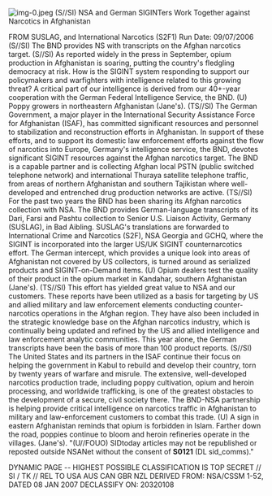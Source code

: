 ![img-0.jpeg](img-0.jpeg)
(S//SI) NSA and German SIGINTers Work Together against Narcotics in Afghanistan

FROM
SUSLAG, and
International Narcotics (S2F1)
Run Date: 09/07/2006
(S//SI) The BND provides NS with transcripts on the Afghan narcotics target.
(S//SI) As reported widely in the press in September, opium production in Afghanistan is soaring, putting the country's fledgling democracy at risk. How is the SIGINT system responding to support our policymakers and warfighters with intelligence related to this growing threat? A critical part of our intelligence is derived from our 40+-year cooperation with the German Federal Intelligence Service, the BND.
(U) Poppy growers in northeastern Afghanistan (Jane's).
(TS//SI) The German Government, a major player in the International Security Assistance Force for Afghanistan (ISAF), has committed significant resources and personnel to stabilization and reconstruction efforts in Afghanistan. In support of these efforts, and to support its domestic law enforcement efforts against the flow of narcotics into Europe, Germany's intelligence service, the BND, devotes significant SIGINT resources against the Afghan narcotics target. The BND is a capable partner and is collecting Afghan local PSTN (public switched telephone network) and international Thuraya satellite telephone traffic, from areas of northern Afghanistan and southern Tajikistan where well-developed and entrenched drug production networks are active.
(TS//SI) For the past two years the BND has been sharing its Afghan narcotics collection with NSA. The BND provides German-language transcripts of its Dari, Farsi and Pashtu collection to Senior U.S. Liaison Activity, Germany (SUSLAG), in Bad Aibling. SUSLAG's translations are forwarded to International Crime and Narcotics (S2F), NSA Georgia and GCHQ, where the SIGINT is incorporated into the larger US/UK SIGINT counternarcotics effort. The German intercept, which provides a unique look into areas of Afghanistan not covered by US collectors, is turned around as serialized products and SIGINT-on-Demand items.
(U) Opium dealers test the quality of their product in the opium market in Kandahar, southern Afghanistan (Jane's).
(TS//SI) This effort has yielded great value to NSA and our customers. These reports have been utilized as a basis for targeting by US and allied military and law enforcement elements conducting counter-narcotics operations in the Afghan region. They have also been included in the strategic knowledge base on the Afghan narcotics industry, which is continually being updated and refined by the US and allied intelligence and law enforcement analytic communities. This year alone, the German transcripts have been the basis of more than 100 product reports.
(S//SI) The United States and its partners in the ISAF continue their focus on helping the government in Kabul to rebuild and develop their country, torn by twenty years of warfare and misrule. The extensive, well-developed narcotics production trade, including poppy cultivation, opium and heroin processing, and worldwide trafficking, is one of the greatest obstacles to the development of a secure, civil society there. The BND-NSA partnership is helping provide critical intelligence on narcotics traffic in Afghanistan to military and law-enforcement customers to combat this trade.
(U) A sign in eastern Afghanistan reminds that opium is forbidden in Islam. Farther down the road, poppies continue to bloom and heroin refineries operate in the villages. (Jane's).
"(U//FOUO) SIDtoday articles may not be republished or reposted outside NSANet without the consent of $\mathbf{S 0 1 2 1}$ (DL sid_comms)."

DYNAMIC PAGE -- HIGHEST POSSIBLE CLASSIFICATION IS TOP SECRET // SI / TK // REL TO USA AUS CAN GBR NZL DERIVED FROM: NSA/CSSM 1-52, DATED 08 JAN 2007 DECLASSIFY ON: 20320108
